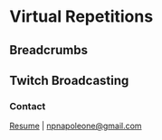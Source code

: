 # Virtual Repetitions

## Breadcrumbs

## Twitch Broadcasting

### Contact
<a href="npnapoleone.github.io/Resume.pdf">Resume</a> | <npnapoleone@gmail.com>
